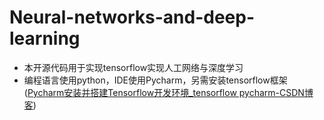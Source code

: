 # Neural-networks-and-deep-learning
- 本开源代码用于实现tensorflow实现人工网络与深度学习
- 编程语言使用python，IDE使用Pycharm，另需安装tensorflow框架([Pycharm安装并搭建Tensorflow开发环境_tensorflow pycharm-CSDN博客](https://blog.csdn.net/dream_summer/article/details/107394039))

